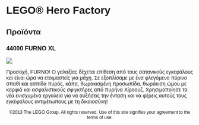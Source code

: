 <div lang="el-GR" style="font-family: Helvetica, sans-serif;">
<h1>LEGO® Hero Factory</h1>
<h2>Προϊόντα</h2>
<h3>
<span class="product_number">44000</span>
<span class="title">FURNO XL</span>
</h3>
<img src="https://www.lego.com/cdn/product-assets/product.img.pri/44000_prod.jpg" type="image/jpeg">
<p class="description">Προσοχή, FURNO! Ο γαλαξίας δέχεται επίθεση από τους σατανικούς εγκεφάλους και είναι ώρα να ετοιμαστείς για μάχη. Σε εξοπλίσαμε με ένα φλεγόμενο πύρινο σπαθί και ασπίδα πυρός, κάπα, θωρακισμένη προσωπίδα, θωράκιση ώμου με καρφιά και ασφαλιστικούς σφιγκτήρες από πυρήνα Χίροουζ. Χρησιμοποίησε τα νέα ενισχυμένα εργαλεία για να αυξήσεις την ένταση και να φέρεις αυτούς τους εγκέφαλους αντιμέτωπους με τη δικαιοσύνη!</p>
<p class="footer" style="font-size: 12px; text-align: center;">©2013 The LEGO Group. All rights reserved. Use of this site signifies your agreement to the terms of use.</p>
</div>
